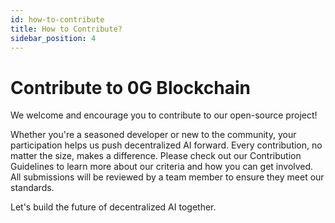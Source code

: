```yaml
---
id: how-to-contribute
title: How to Contribute?
sidebar_position: 4
---
```


# Contribute to 0G Blockchain
We welcome and encourage you to contribute to our open-source project! 

Whether you're a seasoned developer or new to the community, your participation helps us push decentralized AI forward. Every contribution, no matter the size, makes a difference. Please check out our Contribution Guidelines to learn more about our criteria and how you can get involved. All submissions will be reviewed by a team member to ensure they meet our standards. 

Let's build the future of decentralized AI together. 
